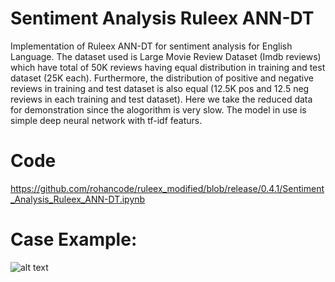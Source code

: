 # Sentiment Analysis Ruleex ANN-DT
Implementation of Ruleex ANN-DT for sentiment analysis for English Language. The dataset used is Large Movie Review Dataset (Imdb reviews) which have total of 50K reviews having equal distribution in training and test dataset (25K each). Furthermore, the distribution of positive and negative reviews in training and test dataset is also equal (12.5K pos and 12.5 neg reviews in each training and test dataset). Here we take the reduced data for demonstration since the alogorithm is very slow. The model in use is simple deep neural network with tf-idf featurs.

# Code
https://github.com/rohancode/ruleex_modified/blob/release/0.4.1/Sentiment_Analysis_Ruleex_ANN-DT.ipynb

# Case Example:
![alt text](https://github.com/rohancode/ruleex_modified/blob/release/0.4.1/model_tree_augmented_case.png?raw=true)
